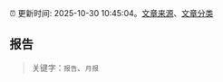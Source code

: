 :alarm_clock: 更新时间: 2025-10-30 10:45:04。[文章来源](/README.md)、[文章分类](/TAGS.md)

## 报告


> 关键字：`报告`、`月报`



